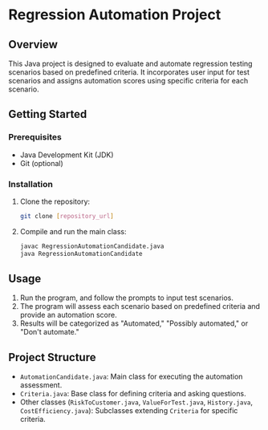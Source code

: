 # Regression Automation Project

## Overview
This Java project is designed to evaluate and automate regression testing scenarios based on predefined criteria. It incorporates user input for test scenarios and assigns automation scores using specific criteria for each scenario.

## Getting Started
### Prerequisites
- Java Development Kit (JDK)
- Git (optional)

### Installation
1. Clone the repository:
    ```bash
    git clone [repository_url]
    ```

2. Compile and run the main class:
    ```bash
    javac RegressionAutomationCandidate.java
    java RegressionAutomationCandidate
    ```

## Usage
1. Run the program, and follow the prompts to input test scenarios.
2. The program will assess each scenario based on predefined criteria and provide an automation score.
3. Results will be categorized as "Automated," "Possibly automated," or "Don't automate."

## Project Structure
- `AutomationCandidate.java`: Main class for executing the automation assessment.
- `Criteria.java`: Base class for defining criteria and asking questions.
- Other classes (`RiskToCustomer.java`, `ValueForTest.java`, `History.java`, `CostEfficiency.java`): Subclasses extending `Criteria` for specific criteria.


